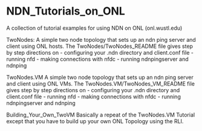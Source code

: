 # NDN_Tutorials_on_ONL
A collection of tutorial examples for using NDN on ONL (onl.wustl.edu)

TwoNodes:
  A simple two node topology that sets up an ndn ping server and client using ONL hosts.
  The TwoNodes/TwoNodes_README file gives step by step directions on 
     - configuring your .ndn directory and client.conf file
     - running nfd
     - making connections with nfdc
     - running ndnpingserver and ndnping

TwoNodes.VM
  A simple two node topology that sets up an ndn ping server and client using ONL VMs.
  The TwoNodes.VM/TwoNodes_VM_README file gives step by step directions on 
     - configuring your .ndn directory and client.conf file
     - running nfd
     - making connections with nfdc
     - running ndnpingserver and ndnping

Building_Your_Own_TwoVM
  Basically a repeat of the TwoNodes.VM Tutorial except that you have to build
  up your own ONL Topology using the RLI.


